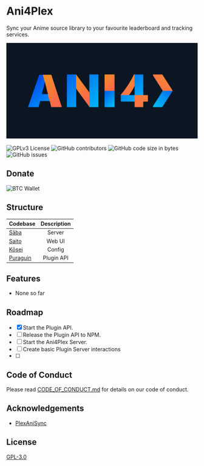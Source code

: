 
# Ani4Plex

Sync your Anime source library to your favourite leaderboard and tracking services.

![Logo](https://github.com/Redstoneguy129/Ani4Plex/blob/master/Assets/Ani4PlexBanner.png?raw=true)

![GPLv3 License](https://img.shields.io/badge/License-GPL%20v3-orange.svg?style=for-the-badge)
![GitHub contributors](https://img.shields.io/github/contributors/Redstoneguy129/Ani4Plex?color=orange&style=for-the-badge)
![GitHub code size in bytes](https://img.shields.io/github/languages/code-size/Redstoneguy129/Ani4Plex?color=orange&style=for-the-badge)
![GitHub issues](https://img.shields.io/github/issues-raw/Redstoneguy129/Ani4Plex?color=orange&label=Issues&style=for-the-badge)

## Donate
![BTC Wallet](https://img.shields.io/keybase/btc/redstoneguy129?style=for-the-badge&color=orange)


## Structure

| Codebase              |      Description          |
| :-------------------- | :-----------------------: |
| [Sāba](apps/Sāba)        |      Server           |
| [Saito](apps/Saito)  |     Web UI          |
| [Kōsei](packages/Kōsei)  |     Config          |
| [Puraguin](packages/Puraguin)  |     Plugin API          |


## Features

- None so far


## Roadmap

- [x] Start the Plugin API.
- [ ] Release the Plugin API to NPM.
- [ ] Start the Ani4Plex Server.
- [ ] Create basic Plugin Server interactions
- [ ] 


## Code of Conduct

Please read [CODE_OF_CONDUCT.md](https://github.com/Redstoneguy129/Ani4Plex/blob/master/CODE_OF_CONDUCT.md) for details on our code of conduct.


## Acknowledgements

- [PlexAniSync](https://github.com/RickDB/PlexAniSync)


## License

[GPL-3.0](https://choosealicense.com/licenses/gpl-3.0/)